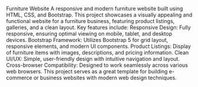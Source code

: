 Furniture Website
A responsive and modern furniture website built using HTML, CSS, and Bootstrap. This project showcases a visually appealing and functional website for a furniture business, featuring product listings, galleries, and a clean layout. Key features include:
Responsive Design: Fully responsive, ensuring optimal viewing on mobile, tablet, and desktop devices.
Bootstrap Framework: Utilizes Bootstrap 5 for grid layout, responsive elements, and modern UI components.
Product Listings: Display of furniture items with images, descriptions, and pricing information.
Clean UI/UX: Simple, user-friendly design with intuitive navigation and layout.
Cross-browser Compatibility: Designed to work seamlessly across various web browsers.
This project serves as a great template for building e-commerce or business websites with modern web design techniques.
